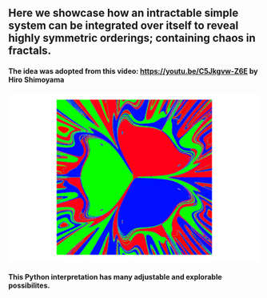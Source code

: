## Here we showcase how an intractable simple system can be integrated over itself to reveal highly symmetric orderings; containing chaos in fractals.

#### The idea was adopted from this video: https://youtu.be/C5Jkgvw-Z6E by Hiro Shimoyama

![](secondary.png)

#### This Python interpretation has many adjustable and explorable possibilites.
